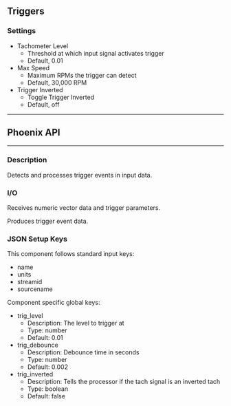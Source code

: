 ## Triggers
### Settings
- Tachometer Level
    - Threshold at which input signal activates trigger
    - Default, 0.01
- Max Speed
    - Maximum RPMs the trigger can detect
    - Default, 30,000 RPM
- Trigger Inverted
    - Toggle Trigger Inverted
    - Default, off
___
## Phoenix API
___
### Description

Detects and processes trigger events in input data.

### I/O

Receives numeric vector data and trigger parameters.

Produces trigger event data.

### JSON Setup Keys

This component follows standard input keys:
- name
- units
- streamid
- sourcename

Component specific global keys:
- trig_level
  - Description: The level to trigger at
  - Type: number
  - Default: 0.01
- trig_debounce
  - Description: Debounce time in seconds
  - Type: number
  - Default: 0.002
- trig_inverted
  - Description: Tells the processor if the tach signal is an inverted tach
  - Type: boolean
  - Default: false
